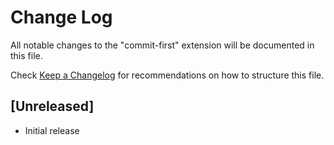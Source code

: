 # Change Log

All notable changes to the "commit-first" extension will be documented in this file.

Check [Keep a Changelog](http://keepachangelog.com/) for recommendations on how to structure this file.

## [Unreleased]

- Initial release